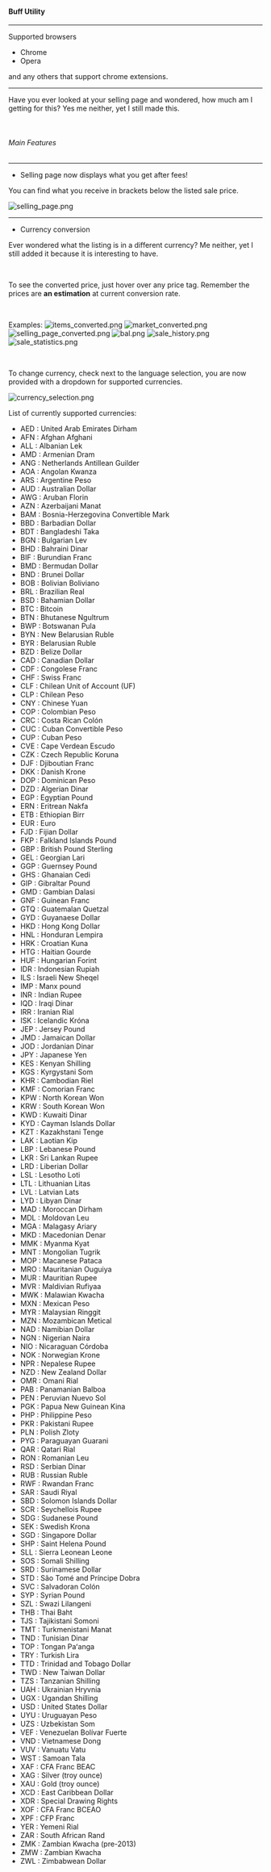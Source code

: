 #### Buff Utility

---

Supported browsers
* Chrome
* Opera

and any others that support chrome extensions.

---

Have you ever looked at your selling page and wondered, how much am I getting for this?
Yes me neither, yet I still made this.

<br/>

###### Main Features

---

* Selling page now displays what you get after fees!

You can find what you receive in brackets below the listed sale price.

![selling_page.png](images/selling_page.png)

---

* Currency conversion

Ever wondered what the listing is in a different currency? 
Me neither, yet I still added it because it is interesting to have.

<br/>

To see the converted price, just hover over any price tag.
Remember the prices are **an estimation** at current conversion rate.

<br/>

Examples:
![items_converted.png](images/items_converted.png)
![market_converted.png](images/market_converted.png)
![selling_page_converted.png](images/selling_page_converted.png)
![bal.png](images/bal_hover.png)
![sale_history.png](images/sale_history.png)
![sale_statistics.png](images/sale_statistics.png)

<br/>

To change currency, check next to the language selection,
you are now provided with a dropdown for supported currencies.

![currency_selection.png](images/currency_selection.png)

List of currently supported currencies:
* AED : United Arab Emirates Dirham
* AFN : Afghan Afghani
* ALL : Albanian Lek
* AMD : Armenian Dram
* ANG : Netherlands Antillean Guilder
* AOA : Angolan Kwanza
* ARS : Argentine Peso
* AUD : Australian Dollar
* AWG : Aruban Florin
* AZN : Azerbaijani Manat
* BAM : Bosnia-Herzegovina Convertible Mark
* BBD : Barbadian Dollar
* BDT : Bangladeshi Taka
* BGN : Bulgarian Lev
* BHD : Bahraini Dinar
* BIF : Burundian Franc
* BMD : Bermudan Dollar
* BND : Brunei Dollar
* BOB : Bolivian Boliviano
* BRL : Brazilian Real
* BSD : Bahamian Dollar
* BTC : Bitcoin
* BTN : Bhutanese Ngultrum
* BWP : Botswanan Pula
* BYN : New Belarusian Ruble
* BYR : Belarusian Ruble
* BZD : Belize Dollar
* CAD : Canadian Dollar
* CDF : Congolese Franc
* CHF : Swiss Franc
* CLF : Chilean Unit of Account (UF)
* CLP : Chilean Peso
* CNY : Chinese Yuan
* COP : Colombian Peso
* CRC : Costa Rican Colón
* CUC : Cuban Convertible Peso
* CUP : Cuban Peso
* CVE : Cape Verdean Escudo
* CZK : Czech Republic Koruna
* DJF : Djiboutian Franc
* DKK : Danish Krone
* DOP : Dominican Peso
* DZD : Algerian Dinar
* EGP : Egyptian Pound
* ERN : Eritrean Nakfa
* ETB : Ethiopian Birr
* EUR : Euro
* FJD : Fijian Dollar
* FKP : Falkland Islands Pound
* GBP : British Pound Sterling
* GEL : Georgian Lari
* GGP : Guernsey Pound
* GHS : Ghanaian Cedi
* GIP : Gibraltar Pound
* GMD : Gambian Dalasi
* GNF : Guinean Franc
* GTQ : Guatemalan Quetzal
* GYD : Guyanaese Dollar
* HKD : Hong Kong Dollar
* HNL : Honduran Lempira
* HRK : Croatian Kuna
* HTG : Haitian Gourde
* HUF : Hungarian Forint
* IDR : Indonesian Rupiah
* ILS : Israeli New Sheqel
* IMP : Manx pound
* INR : Indian Rupee
* IQD : Iraqi Dinar
* IRR : Iranian Rial
* ISK : Icelandic Króna
* JEP : Jersey Pound
* JMD : Jamaican Dollar
* JOD : Jordanian Dinar
* JPY : Japanese Yen
* KES : Kenyan Shilling
* KGS : Kyrgystani Som
* KHR : Cambodian Riel
* KMF : Comorian Franc
* KPW : North Korean Won
* KRW : South Korean Won
* KWD : Kuwaiti Dinar
* KYD : Cayman Islands Dollar
* KZT : Kazakhstani Tenge
* LAK : Laotian Kip
* LBP : Lebanese Pound
* LKR : Sri Lankan Rupee
* LRD : Liberian Dollar
* LSL : Lesotho Loti
* LTL : Lithuanian Litas
* LVL : Latvian Lats
* LYD : Libyan Dinar
* MAD : Moroccan Dirham
* MDL : Moldovan Leu
* MGA : Malagasy Ariary
* MKD : Macedonian Denar
* MMK : Myanma Kyat
* MNT : Mongolian Tugrik
* MOP : Macanese Pataca
* MRO : Mauritanian Ouguiya
* MUR : Mauritian Rupee
* MVR : Maldivian Rufiyaa
* MWK : Malawian Kwacha
* MXN : Mexican Peso
* MYR : Malaysian Ringgit
* MZN : Mozambican Metical
* NAD : Namibian Dollar
* NGN : Nigerian Naira
* NIO : Nicaraguan Córdoba
* NOK : Norwegian Krone
* NPR : Nepalese Rupee
* NZD : New Zealand Dollar
* OMR : Omani Rial
* PAB : Panamanian Balboa
* PEN : Peruvian Nuevo Sol
* PGK : Papua New Guinean Kina
* PHP : Philippine Peso
* PKR : Pakistani Rupee
* PLN : Polish Zloty
* PYG : Paraguayan Guarani
* QAR : Qatari Rial
* RON : Romanian Leu
* RSD : Serbian Dinar
* RUB : Russian Ruble
* RWF : Rwandan Franc
* SAR : Saudi Riyal
* SBD : Solomon Islands Dollar
* SCR : Seychellois Rupee
* SDG : Sudanese Pound
* SEK : Swedish Krona
* SGD : Singapore Dollar
* SHP : Saint Helena Pound
* SLL : Sierra Leonean Leone
* SOS : Somali Shilling
* SRD : Surinamese Dollar
* STD : São Tomé and Príncipe Dobra
* SVC : Salvadoran Colón
* SYP : Syrian Pound
* SZL : Swazi Lilangeni
* THB : Thai Baht
* TJS : Tajikistani Somoni
* TMT : Turkmenistani Manat
* TND : Tunisian Dinar
* TOP : Tongan Paʻanga
* TRY : Turkish Lira
* TTD : Trinidad and Tobago Dollar
* TWD : New Taiwan Dollar
* TZS : Tanzanian Shilling
* UAH : Ukrainian Hryvnia
* UGX : Ugandan Shilling
* USD : United States Dollar
* UYU : Uruguayan Peso
* UZS : Uzbekistan Som
* VEF : Venezuelan Bolívar Fuerte
* VND : Vietnamese Dong
* VUV : Vanuatu Vatu
* WST : Samoan Tala
* XAF : CFA Franc BEAC
* XAG : Silver (troy ounce)
* XAU : Gold (troy ounce)
* XCD : East Caribbean Dollar
* XDR : Special Drawing Rights
* XOF : CFA Franc BCEAO
* XPF : CFP Franc
* YER : Yemeni Rial
* ZAR : South African Rand
* ZMK : Zambian Kwacha (pre-2013)
* ZMW : Zambian Kwacha
* ZWL : Zimbabwean Dollar
